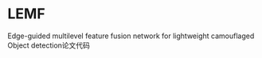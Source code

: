 # LEMF
Edge-guided multilevel feature fusion network for lightweight camouflaged Object detection论文代码

